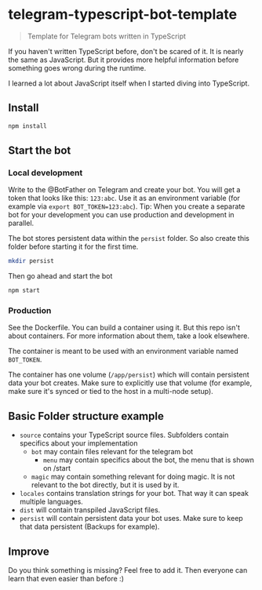 # telegram-typescript-bot-template

> Template for Telegram bots written in TypeScript

If you haven't written TypeScript before, don't be scared of it.
It is nearly the same as JavaScript.
But it provides more helpful information before something goes wrong during the runtime.

I learned a lot about JavaScript itself when I started diving into TypeScript.

## Install

```bash
npm install
```

## Start the bot

### Local development

Write to the @BotFather on Telegram and create your bot.
You will get a token that looks like this: `123:abc`.
Use it as an environment variable (for example via `export BOT_TOKEN=123:abc`).
Tip: When you create a separate bot for your development you can use production and development in parallel.

The bot stores persistent data within the `persist` folder.
So also create this folder before starting it for the first time.

```bash
mkdir persist
```

Then go ahead and start the bot

```bash
npm start
```

### Production

See the Dockerfile.
You can build a container using it.
But this repo isn't about containers.
For more information about them, take a look elsewhere.

The container is meant to be used with an environment variable named `BOT_TOKEN`.

The container has one volume (`/app/persist`) which will contain persistent data your bot creates.
Make sure to explicitly use that volume (for example, make sure it's synced or tied to the host in a multi-node setup).

## Basic Folder structure example

- `source` contains your TypeScript source files. Subfolders contain specifics about your implementation
  - `bot` may contain files relevant for the telegram bot
    - `menu` may contain specifics about the bot, the menu that is shown on /start
  - `magic` may contain something relevant for doing magic. It is not relevant to the bot directly, but it is used by it.
- `locales` contains translation strings for your bot. That way it can speak multiple languages.
- `dist` will contain transpiled JavaScript files.
- `persist` will contain persistent data your bot uses. Make sure to keep that data persistent (Backups for example).

## Improve

Do you think something is missing?
Feel free to add it.
Then everyone can learn that even easier than before :)
